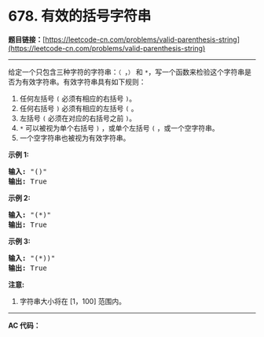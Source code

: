 # 678. 有效的括号字符串

**题目链接：**[https://leetcode-cn.com/problems/valid-parenthesis-string](https://leetcode-cn.com/problems/valid-parenthesis-string)

---

<div class="content__1Y2H">
 <div class="notranslate">
  <p>给定一个只包含三种字符的字符串：<code>（&nbsp;</code>，<code>）</code>&nbsp;和 <code>*</code>，写一个函数来检验这个字符串是否为有效字符串。有效字符串具有如下规则：</p> 
  <ol> 
   <li>任何左括号 <code>(</code>&nbsp;必须有相应的右括号 <code>)</code>。</li> 
   <li>任何右括号 <code>)</code>&nbsp;必须有相应的左括号 <code>(</code>&nbsp;。</li> 
   <li>左括号 <code>(</code> 必须在对应的右括号之前 <code>)</code>。</li> 
   <li><code>*</code>&nbsp;可以被视为单个右括号 <code>)</code>&nbsp;，或单个左括号 <code>(</code>&nbsp;，或一个空字符串。</li> 
   <li>一个空字符串也被视为有效字符串。</li> 
  </ol> 
  <p><strong>示例 1:</strong></p> 
  <pre class="language-text"><strong>输入:</strong> "()"
<strong>输出:</strong> True
</pre> 
  <p><strong>示例 2:</strong></p> 
  <pre class="language-text"><strong>输入:</strong> "(*)"
<strong>输出:</strong> True
</pre> 
  <p><strong>示例 3:</strong></p> 
  <pre class="language-text"><strong>输入:</strong> "(*))"
<strong>输出:</strong> True
</pre> 
  <p><strong>注意:</strong></p> 
  <ol> 
   <li>字符串大小将在 [1，100] 范围内。</li> 
  </ol> 
 </div>
</div>

---

**AC 代码：**

```java

```